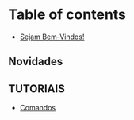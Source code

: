 # Table of contents

* [Sejam Bem-Vindos!](README.md)

## Novidades

## TUTORIAIS

* [Comandos](tutoriais/comandos.md)

